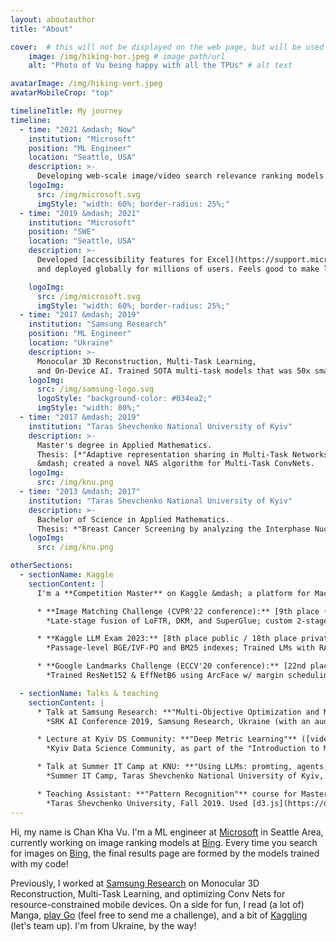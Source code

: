 ```yaml
---
layout: aboutauthor
title: "About"

cover:  # this will not be displayed on the web page, but will be used for OG and Twitter
    image: /img/hiking-hor.jpeg # image path/url
    alt: "Photo of Vu being happy with all the TPUs" # alt text

avatarImage: /img/hiking-vert.jpeg
avatarMobileCrop: "top"

timelineTitle: My journey
timeline:
  - time: "2021 &mdash; Now"
    institution: "Microsoft"
    position: "ML Engineer"
    location: "Seattle, USA"
    description: >-
      Developing web-scale image/video search relevance ranking models at [Bing](https://www.bing.com/images/search?q=cat). Scaled up and accelerated training pipelines. Improved relevance and stability metrics.
    logoImg:
      src: /img/microsoft.svg
      imgStyle: "width: 60%; border-radius: 25%;"
  - time: "2019 &mdash; 2021"
    institution: "Microsoft"
    position: "SWE"
    location: "Seattle, USA"
    description: >-
      Developed [accessibility features for Excel](https://support.microsoft.com/en-us/office/accessibility-ribbon-61018d5f-0a27-4583-8ff5-b073e6807d66) (worked both on server-side and client-side)
      and deployed globally for millions of users. Feels good to make life easier for people!

    logoImg:
      src: /img/microsoft.svg
      imgStyle: "width: 60%; border-radius: 25%;"
  - time: "2017 &mdash; 2019"
    institution: "Samsung Research"
    position: "ML Engineer"
    location: "Ukraine"
    description: >-
      Monocular 3D Reconstruction, Multi-Task Learning,
      and On-Device AI. Trained SOTA multi-task models that was 50x smaller than previous SOTA on each individual task.
    logoImg:
      src: /img/samsung-logo.svg
      logoStyle: "background-color: #034ea2;"
      imgStyle: "width: 80%;"
  - time: "2017 &mdash; 2019"
    institution: "Taras Shevchenko National University of Kyiv"
    description: >-
      Master's degree in Applied Mathematics.
      Thesis: [*"Adaptive representation sharing in Multi-Task Networks"*](/files/ms_thesis.pdf)
      &mdash; created a novel NAS algorithm for Multi-Task ConvNets.
    logoImg:
      src: /img/knu.png
  - time: "2013 &mdash; 2017"
    institution: "Taras Shevchenko National University of Kyiv"
    description: >-
      Bachelor of Science in Applied Mathematics.
      Thesis: *"Breast Cancer Screening by analyzing the Interphase Nuclei of the Buccal Epithelium."*
    logoImg:
      src: /img/knu.png

otherSections:
  - sectionName: Kaggle
    sectionContent: |
      I'm a **Competition Master** on Kaggle &mdash; a platform for Machine Learning challenges. Some of the competitions that I really enjoyed:

      * **Image Matching Challenge (CVPR'22 conference):** [9th place (solo gold medal)](https://www.kaggle.com/competitions/image-matching-challenge-2022/discussion/328796) 🥇  
        *Late-stage fusion of LoFTR, DKM, and SuperGlue; custom 2-stage ROI boosting + MAGSAC.*

      * **Kaggle LLM Exam 2023:** [8th place public / 18th place private (solo silver)](https://www.kaggle.com/competitions/kaggle-llm-science-exam/discussion/446261) 🥈  
        *Passage-level BGE/IVF-PQ and BM25 indexes; Trained LMs with RAG on GPT-3.5 outputs.*

      * **Google Landmarks Challenge (ECCV'20 conference):** [22nd place (solo silver)](https://www.kaggle.com/c/landmark-recognition-2020/discussion/187731) 🥈  
        *Trained ResNet152 & EffNetB6 using ArcFace w/ margin scheduling + DELG/RANSAC re-rank.*

  - sectionName: Talks & teaching
    sectionContent: |
      * Talk at Samsung Research: **"Multi-Objective Optimization and Multi-Task Learning"**  
        *SRK AI Conference 2019, Samsung Research, Ukraine (with an audience of 150+ attendees).*

      * Lecture at Kyiv DS Community: **"Deep Metric Learning"** ([video](https://www.youtube.com/watch?v=aU9yEwgrJ54))  
        *Kyiv Data Science Community, as part of the "Introduction to ML and Neural Nets" course, 2021.*

      * Talk at Summer IT Camp at KNU: **"Using LLMs: promting, agents, tuning"** ([slides](https://drive.google.com/file/d/1NhCNChywlmFXxQ-KQer4TNFdk044SdBw/view))  
        *Summer IT Camp, Taras Shevchenko National University of Kyiv, 2023.*

      * Teaching Assistant: **"Pattern Recognition"** course for Master's students.  
        *Taras Shevchenko University, Fall 2019. Used [d3.js](https://d3js.org/) to make this cool [visualization of HOG](https://hav4ik.github.io/teaching/pr/02-svm-with-hog/)!*
---
```


Hi, my name is Chan Kha Vu. I'm a ML engineer at [Microsoft][msft] in Seattle Area, currently working on image ranking models at [Bing][bing-image-search]. Every time you search for images on [Bing][bing-image-search], the final results page are formed by the models trained with my code!

Previously, I worked at [Samsung Research][srk] on Monocular 3D Reconstruction, Multi-Task Learning, and optimizing Conv Nets for resource-constrained mobile devices. On a side for fun, I read (a lot of) Manga, [play Go][ogs] (feel free to send me a challenge), and a bit of [Kaggling][kaggle] (let's team up). I'm from Ukraine, by the way!

[msft]: https://www.microsoft.com
[srk]: https://research.samsung.com/srukr
[twitter]: https://twitter.com/chankhavu
[cv]: /files/cv.pdf
[travelog]: /travelog
[blog]: /articles
[ogs]: https://online-go.com/user/view/178130
[gallery]: #
[kaggle]: https://www.kaggle.com/chankhavu
[bing-image-search]: https://www.bing.com/images/?q=cat

